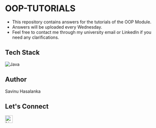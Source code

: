 # OOP-TUTORIALS

* This repository contains answers for the tutorials of the OOP Module.
* Answers will be uploaded every Wednesday.
* Feel free to contact me through my university email or LinkedIn if you need any clarifications.

## Tech Stack

![Java](https://img.shields.io/badge/java-%23ED8B00.svg?style=for-the-badge&logo=java&logoColor=white)&nbsp;

## Author

Savinu Hasalanka

## Let's Connect

<a href="https://www.linkedin.com/in/savinu-hasalanka/" target="_blank"><img src="https://img.shields.io/badge/linkedin-%230077B5.svg?&style=for-the-badge&logo=linkedin&logoColor=white" alt="LinkedIn" height="25" /></a>
